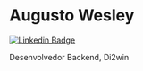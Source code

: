 # Augusto Wesley

[![Linkedin Badge](https://img.shields.io/badge/-Augusto%20Wesley-FF00FF?style=flat-square&logo=Linkedin&logoColor=white&link=https://www.linkedin.com/in/augustowtg/)](https://www.linkedin.com/in/augustowtg/) 

Desenvolvedor Backend, Di2win
